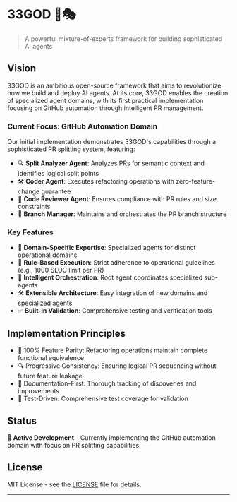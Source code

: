 # 33GOD 🤖🎭
> A powerful mixture-of-experts framework for building sophisticated AI agents

## Vision
33GOD is an ambitious open-source framework that aims to revolutionize how we build and deploy AI agents. At its core, 33GOD enables the creation of specialized agent domains, with its first practical implementation focusing on GitHub automation through intelligent PR management.

### Current Focus: GitHub Automation Domain
Our initial implementation demonstrates 33GOD's capabilities through a sophisticated PR splitting system, featuring:

- 🔍 **Split Analyzer Agent**: Analyzes PRs for semantic context and identifies logical split points
- 🛠 **Coder Agent**: Executes refactoring operations with zero-feature-change guarantee
- 👀 **Code Reviewer Agent**: Ensures compliance with PR rules and size constraints
- 🌲 **Branch Manager**: Maintains and orchestrates the PR branch structure

### Key Features
- 🎯 **Domain-Specific Expertise**: Specialized agents for distinct operational domains
- 🔄 **Rule-Based Execution**: Strict adherence to operational guidelines (e.g., 1000 SLOC limit per PR)
- 🧠 **Intelligent Orchestration**: Root agent coordinates specialized sub-agents
- 🛠 **Extensible Architecture**: Easy integration of new domains and specialized agents
- ✅ **Built-in Validation**: Comprehensive testing and verification tools

## Implementation Principles
- 💯 100% Feature Parity: Refactoring operations maintain complete functional equivalence
- 🔍 Progressive Consistency: Ensuring logical PR sequencing without future feature leakage
- 📝 Documentation-First: Thorough tracking of discoveries and improvements
- 🧪 Test-Driven: Comprehensive test coverage for validation

## Status
🚧 **Active Development** - Currently implementing the GitHub automation domain with focus on PR splitting capabilities.

## License
MIT License - see the [LICENSE](LICENSE) file for details.

---
